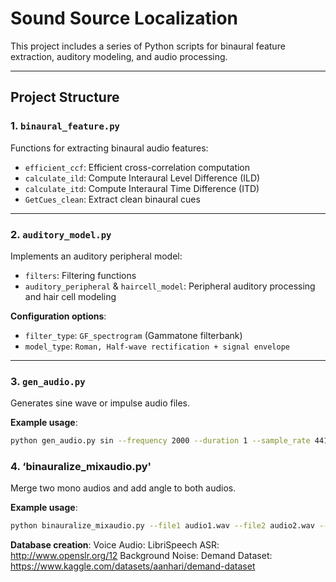 # Sound Source Localization

This project includes a series of Python scripts for binaural feature extraction, auditory modeling, and audio processing.

---

## Project Structure

### **1. `binaural_feature.py`**
Functions for extracting binaural audio features:
- `efficient_ccf`: Efficient cross-correlation computation
- `calculate_ild`: Compute Interaural Level Difference (ILD)
- `calculate_itd`: Compute Interaural Time Difference (ITD)
- `GetCues_clean`: Extract clean binaural cues

---

### **2. `auditory_model.py`**
Implements an auditory peripheral model:
- `filters`: Filtering functions
- `auditory_peripheral` & `haircell_model`: Peripheral auditory processing and hair cell modeling

**Configuration options**:
- `filter_type`: `GF_spectrogram` (Gammatone filterbank)
- `model_type`: `Roman, Half-wave rectification + signal envelope`

---

### **3. `gen_audio.py`**
Generates sine wave or impulse audio files.

**Example usage**:
```bash
python gen_audio.py sin --frequency 2000 --duration 1 --sample_rate 44100
```

### **4. ‘binauralize_mixaudio.py'**
Merge two mono audios and add angle to both audios.

**Example usage**:
```bash
python binauralize_mixaudio.py --file1 audio1.wav --file2 audio2.wav --location1 "90,0" --location2 "270,0"
```

**Database creation**:
Voice Audio: LibriSpeech ASR: http://www.openslr.org/12
Background Noise: Demand Dataset: https://www.kaggle.com/datasets/aanhari/demand-dataset

